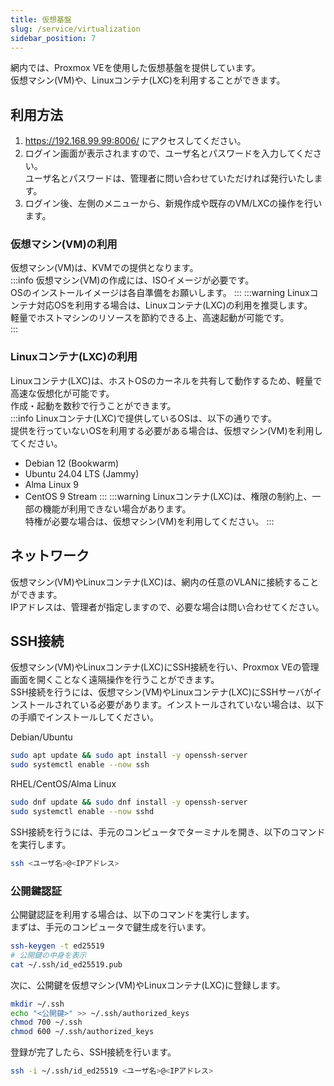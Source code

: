 ```yaml
---
title: 仮想基盤
slug: /service/virtualization
sidebar_position: 7
---
```

網内では、Proxmox VEを使用した仮想基盤を提供しています。  
仮想マシン(VM)や、Linuxコンテナ(LXC)を利用することができます。  

## 利用方法
1. https://192.168.99.99:8006/ にアクセスしてください。
2. ログイン画面が表示されますので、ユーザ名とパスワードを入力してください。  
ユーザ名とパスワードは、管理者に問い合わせていただければ発行いたします。  
3. ログイン後、左側のメニューから、新規作成や既存のVM/LXCの操作を行います。  
### 仮想マシン(VM)の利用
仮想マシン(VM)は、KVMでの提供となります。  
:::info
仮想マシン(VM)の作成には、ISOイメージが必要です。  
OSのインストールイメージは各自準備をお願いします。
:::
:::warning
Linuxコンテナ対応OSを利用する場合は、Linuxコンテナ(LXC)の利用を推奨します。  
軽量でホストマシンのリソースを節約できる上、高速起動が可能です。  
:::
### Linuxコンテナ(LXC)の利用
Linuxコンテナ(LXC)は、ホストOSのカーネルを共有して動作するため、軽量で高速な仮想化が可能です。  
作成・起動を数秒で行うことができます。  
:::info
Linuxコンテナ(LXC)で提供しているOSは、以下の通りです。  
提供を行っていないOSを利用する必要がある場合は、仮想マシン(VM)を利用してください。  
- Debian 12 (Bookwarm)
- Ubuntu 24.04 LTS (Jammy)
- Alma Linux 9
- CentOS 9 Stream
:::
:::warning
Linuxコンテナ(LXC)は、権限の制約上、一部の機能が利用できない場合があります。  
特権が必要な場合は、仮想マシン(VM)を利用してください。
:::

## ネットワーク
仮想マシン(VM)やLinuxコンテナ(LXC)は、網内の任意のVLANに接続することができます。  
IPアドレスは、管理者が指定しますので、必要な場合は問い合わせてください。

## SSH接続
仮想マシン(VM)やLinuxコンテナ(LXC)にSSH接続を行い、Proxmox VEの管理画面を開くことなく遠隔操作を行うことができます。  
SSH接続を行うには、仮想マシン(VM)やLinuxコンテナ(LXC)にSSHサーバがインストールされている必要があります。インストールされていない場合は、以下の手順でインストールしてください。  
  
Debian/Ubuntu
```bash
sudo apt update && sudo apt install -y openssh-server
sudo systemctl enable --now ssh
```
  
RHEL/CentOS/Alma Linux
```bash
sudo dnf update && sudo dnf install -y openssh-server
sudo systemctl enable --now sshd
```
SSH接続を行うには、手元のコンピュータでターミナルを開き、以下のコマンドを実行します。  
```bash
ssh <ユーザ名>@<IPアドレス>
```
### 公開鍵認証
公開鍵認証を利用する場合は、以下のコマンドを実行します。  
まずは、手元のコンピュータで鍵生成を行います。  
```bash
ssh-keygen -t ed25519
# 公開鍵の中身を表示
cat ~/.ssh/id_ed25519.pub
```
次に、公開鍵を仮想マシン(VM)やLinuxコンテナ(LXC)に登録します。  
```bash
mkdir ~/.ssh
echo "<公開鍵>" >> ~/.ssh/authorized_keys
chmod 700 ~/.ssh
chmod 600 ~/.ssh/authorized_keys
```
登録が完了したら、SSH接続を行います。  
```bash
ssh -i ~/.ssh/id_ed25519 <ユーザ名>@<IPアドレス>
```
